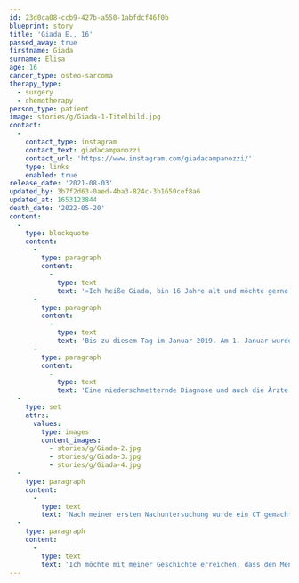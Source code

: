 ```yaml
---
id: 23d0ca08-ccb9-427b-a550-1abfdcf46f0b
blueprint: story
title: 'Giada E., 16'
passed_away: true
firstname: Giada
surname: Elisa
age: 16
cancer_type: osteo-sarcoma
therapy_type:
  - surgery
  - chemotherapy
person_type: patient
image: stories/g/Giada-1-Titelbild.jpg
contact:
  -
    contact_type: instagram
    contact_text: giadacampanozzi
    contact_url: 'https://www.instagram.com/giadacampanozzi/'
    type: links
    enabled: true
release_date: '2021-08-03'
updated_by: 3b7f2d63-0aed-4ba3-824c-3b1650cef8a6
updated_at: 1653123844
death_date: '2022-05-20'
content:
  -
    type: blockquote
    content:
      -
        type: paragraph
        content:
          -
            type: text
            text: '»Ich heiße Giada, bin 16 Jahre alt und möchte gerne meine Geschichte erzählen. 2012, als ich 8 Jahre alt war, erlag mein Papa im Alter von 38 Jahren – nach einem langen Kampf – dem Krebs. Mithilfe der ganzen Familie und von Freunden haben sich meine Mutter, meine Schwester und ich in den Alltag zurückgekämpft und nach vorne geschaut.'
      -
        type: paragraph
        content:
          -
            type: text
            text: 'Bis zu diesem Tag im Januar 2019. Am 1. Januar wurde ich mit Schmerzen im Bein und Verdacht auf eine Thrombose ins Krankenhaus eingeliefert. Kurze Zeit später die erschreckende Diagnose: An meinem Oberschenkel befand sich ein hochgradig böses Osteosarkom und in meiner Lunge waren auch schon Metastasen. Es wurde herausgefunden, dass mein Vater mir und meiner Schwester das ›Li-Fraumeni-Syndrom‹ vererbt hatte.'
      -
        type: paragraph
        content:
          -
            type: text
            text: 'Eine niederschmetternde Diagnose und auch die Ärzte gaben mir keine große Chance. Nur mein behandelnder Chirurg sah eine kleine Chance: Die Amputation meines rechten Beines, von der Hüfte abwärts. Aber die Entscheidung lag bei meiner Mutter und mir. Da es meine einzige Chance war, haben wir uns dafür entschieden, für das Leben und für den Kampf. Mittlerweile hab ich 18 von insgesamt 19 Chemos hinter mir und zwei Operationen an der Lunge geschafft.'
  -
    type: set
    attrs:
      values:
        type: images
        content_images:
          - stories/g/Giada-2.jpg
          - stories/g/Giada-3.jpg
          - stories/g/Giada-4.jpg
  -
    type: paragraph
    content:
      -
        type: text
        text: 'Nach meiner ersten Nachuntersuchung wurde ein CT gemacht. Dort fand man heraus, dass ich wieder Lungenmetastasen bekommen habe. Die Ärzte sagten es würde nichts bringen sie zu entfernen oder eine Chemotherapie zu machen, da sie immer und immer wieder nachwachsen würden. Sie haben uns vorgeschlagen Tabletten dagegen zu nehmen, damit sie aufhören zu wachsen und sich zu vermehren. Doch das war ein Experiment, da ich die erste war, die die Tabletten ausprobierte. Nichtsdestotrotz hatte ich Glück und die Tabletten wirkten.'
  -
    type: paragraph
    content:
      -
        type: text
        text: 'Ich möchte mit meiner Geschichte erreichen, dass den Menschen bewusst wird, dass Krebs jeden treffen kann und dass man alles dafür tun muss, um zu kämpfen, und nicht damit aufhört zu vergessen: ›Ein Tag ohne ein Lächeln ist ein verlorener Tag.‹«'
---
```


